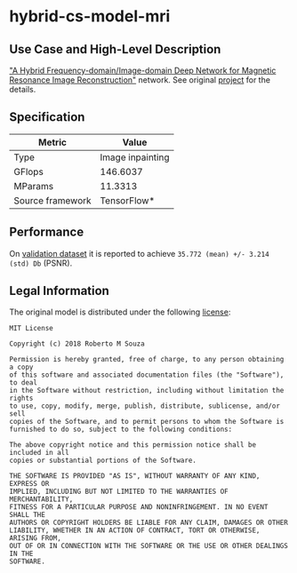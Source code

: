 # hybrid-cs-model-mri

## Use Case and High-Level Description

["A Hybrid Frequency-domain/Image-domain Deep
Network for Magnetic Resonance Image
Reconstruction"](https://arxiv.org/pdf/1810.12473.pdf) network. See original [project](https://github.com/rmsouza01/Hybrid-CS-Model-MRI) for the details.

## Specification

| Metric                          | Value                                     |
|---------------------------------|-------------------------------------------|
| Type                            | Image inpainting                          |
| GFlops                          | 146.6037                                  |
| MParams                         | 11.3313                                   |
| Source framework                | TensorFlow\*                              |

## Performance

On [validation dataset](https://sites.google.com/view/calgary-campinas-dataset/home) it is reported to achieve `35.772 (mean) +/- 3.214 (std) Db` (PSNR).

## Legal Information

The original model is distributed under the following
[license](https://raw.githubusercontent.com/rmsouza01/Hybrid-CS-Model-MRI/2ede2f96161ce70dcdc922371fe6b6b254aafcc8/LICENSE):

```
MIT License

Copyright (c) 2018 Roberto M Souza

Permission is hereby granted, free of charge, to any person obtaining a copy
of this software and associated documentation files (the "Software"), to deal
in the Software without restriction, including without limitation the rights
to use, copy, modify, merge, publish, distribute, sublicense, and/or sell
copies of the Software, and to permit persons to whom the Software is
furnished to do so, subject to the following conditions:

The above copyright notice and this permission notice shall be included in all
copies or substantial portions of the Software.

THE SOFTWARE IS PROVIDED "AS IS", WITHOUT WARRANTY OF ANY KIND, EXPRESS OR
IMPLIED, INCLUDING BUT NOT LIMITED TO THE WARRANTIES OF MERCHANTABILITY,
FITNESS FOR A PARTICULAR PURPOSE AND NONINFRINGEMENT. IN NO EVENT SHALL THE
AUTHORS OR COPYRIGHT HOLDERS BE LIABLE FOR ANY CLAIM, DAMAGES OR OTHER
LIABILITY, WHETHER IN AN ACTION OF CONTRACT, TORT OR OTHERWISE, ARISING FROM,
OUT OF OR IN CONNECTION WITH THE SOFTWARE OR THE USE OR OTHER DEALINGS IN THE
SOFTWARE.
```
